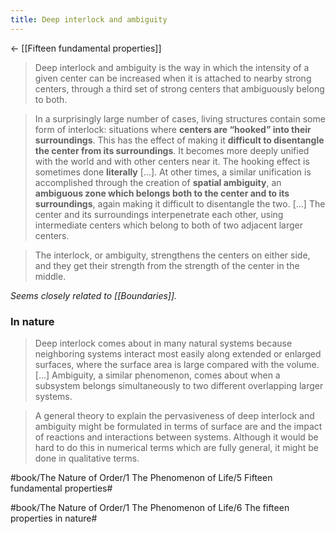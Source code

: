 ```yaml
---
title: Deep interlock and ambiguity
---
```


<- [[Fifteen fundamental properties]]

> Deep interlock and ambiguity is the way in which the intensity of a given center can be increased when it is attached to nearby strong centers, through a third set of strong centers that ambiguously belong to both.

> In a surprisingly large number of cases, living structures contain some form of interlock: situations where **centers are “hooked” into their surroundings**. This has the effect of making it **difficult to disentangle the center from its surroundings**. It becomes more deeply unified with the world and with other centers near it.
> The hooking effect is sometimes done **literally** […]. At other times, a similar unification is accomplished through the creation of **spatial ambiguity**, an **ambiguous zone which belongs both to the center and to its surroundings**, again making it difficult to disentangle the two. […] The center and its surroundings interpenetrate each other, using intermediate centers which belong to both of two adjacent larger centers.

> The interlock, or ambiguity, strengthens the centers on either side, and they get their strength from the strength of the center in the middle.

*Seems closely related to [[Boundaries]].*

### In nature
> Deep interlock comes about in many natural systems because neighboring systems interact most easily along extended or enlarged surfaces, where the surface area is large compared with the volume.
> […]
> Ambiguity, a similar phenomenon, comes about when a subsystem belongs simultaneously to two different overlapping larger systems.

> A general theory to explain the pervasiveness of deep interlock and ambiguity might be formulated in terms of surface are and the impact of reactions and interactions between systems. Although it would be hard to do this in numerical terms which are fully general, it might be done in qualitative terms.


#book/The Nature of Order/1 The Phenomenon of Life/5 Fifteen fundamental properties#

#book/The Nature of Order/1 The Phenomenon of Life/6 The fifteen properties in nature#